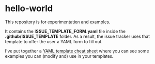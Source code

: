 # hello-world
This repository is for experimentation and examples.

It contains the **ISSUE_TEMPLATE_FORM.yaml** file inside the **.github/ISSUE_TEMPLATE** folder. As a result, the issue tracker uses that template to offer the user a YAML form to fill out.

I've put together a [YAML template cheat sheet](https://gist.github.com/Elliria/ee13ed5201aaaac6f77f55290f189f0a) where you can see some examples you can (modify and) use in your templates.
